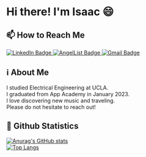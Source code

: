 # Hi there! I'm Isaac 😄

## 📫 How to Reach Me
<a href='https://www.linkedin.com/in/isaac-ki-973894111//' target="_blank">
  <img src="https://img.shields.io/badge/LinkedIn-blue?style=for-the-badge&logo=linkedin&logoColor=white" alt="LinkedIn Badge"/>
</a>

<a href="https://angel.co/u/isaac-ki" target="_blank">
  <img src="https://img.shields.io/badge/AngelList-%23D4D4D4.svg?style=for-the-badge&logo=AngelList&logoColor=black" alt="AngelList Badge"/>
</a>

<a href="mailto:isaacki1003@gmail.com" target="_blank">
  <img src="https://img.shields.io/badge/Gmail-D14836?style=for-the-badge&logo=gmail&logoColor=white" alt="Gmail Badge"/>
</a>
<br>

## ℹ About Me
I studied Electrical Engineering at UCLA. <br>
I graduated from App Academy in January 2023. <br>
I love discovering new music and traveling. <br>
Please do not hesitate to reach out! <br>

## 🔢 Github Statistics
[![Anurag's GitHub stats](https://github-readme-stats.vercel.app/api?username=isaacki1003)](https://github.com/anuraghazra/github-readme-stats)
<br>
[![Top Langs](https://github-readme-stats.vercel.app/api/top-langs/?username=isaacki1003&layout=compact)](https://github.com/anuraghazra/github-readme-stats)


